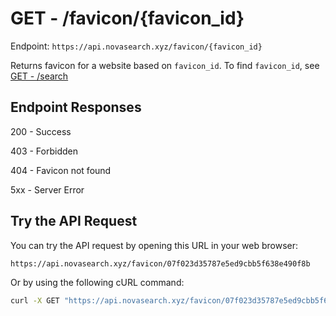 # GET - /favicon/{favicon_id}
Endpoint: `https://api.novasearch.xyz/favicon/{favicon_id}`

Returns favicon for a website based on `favicon_id`. To find `favicon_id`, see [GET - /search](/docs/search.md)

## Endpoint Responses
200 - Success

403 - Forbidden

404 - Favicon not found

5xx - Server Error

## Try the API Request

You can try the API request by opening this URL in your web browser:

```
https://api.novasearch.xyz/favicon/07f023d35787e5ed9cbb5f638e490f8b
```

Or by using the following cURL command:

```sh
curl -X GET "https://api.novasearch.xyz/favicon/07f023d35787e5ed9cbb5f638e490f8b"
```